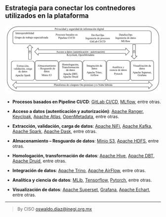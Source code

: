 ## Estrategia para conectar los contnedores utilizados en la plataforma
<img src="/assets/PaaS_and_Contenedores.jpg">

- **Procesos basados en Pipeline CI/CD**: [GitLab CI/CD](https://docs.gitlab.com/ee/ci/), [MLflow](https://mlflow.org/docs/latest/index.html), entre otras.

- **Acceso a datos (autenticación y autorización)**: [Apache Ranger](https://ranger.apache.org/), [Keycloak](https://www.keycloak.org/), [Apache Atlas](https://atlas.apache.org/#/), [OpenMetadata](https://open-metadata.org/), entre otras.

- **Extracción, validación, carga de datos**: [Apache NiFi](https://nifi.apache.org/), [Apache Kafka](https://kafka.apache.org/), [Apache Spark](https://spark.apache.org/), [Apache Dask](https://docs.dask.org/en/stable/), entre otras.

- **Almacenamiento – Resguardo de datos**: [Minio S3](https://min.io/), [Apache HDFS](https://hadoop.apache.org/), entre otras. 

- **Homologación, transformación de datos**: [Apache Hive](https://hive.apache.org/), [Apache DBT](https://docs.getdbt.com/), [Apache Druid](https://druid.apache.org/), entre otras.

- **Integración de datos**: [Apache Trino](https://trino.io/), [Apache AirFlow](https://airflow.apache.org/), entre otras.

- **Analítica y ciencia de datos**: [MLib](https://spark.apache.org/mllib/), [Tensorflow](https://www.tensorflow.org/?hl=es-419), [Pytorch](https://pytorch.org/), entre otras. 

- **Visualización de datos**: [Apache Superset](https://superset.apache.org/docs/intro), [Grafana](https://grafana.com/), [Apache Echart](https://echarts.apache.org/en/index.html), entre otras.

________________________________________
> By CISO oswaldo.diaz@inegi.org.mx 
